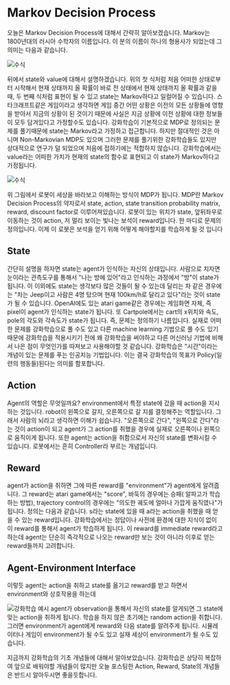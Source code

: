 # Markov Decision Process

오늘은 Markov Decision Process에 대해서 간략히 알아보겠습니다. Markov는 1800년대의 러시아 수학자의 이름입니다. 이 분의 이름이 하나의 형용사가 되었는데 그 의미는 다음과 같습니다.

![수식](https://dnddnjs.gitbooks.io/rl/content/216050d8baf8170c242d70f2e19803fa.png)

뒤에서 state와 value에 대해서 설명하겠습니다.
위의 첫 식처럼 처음 어떠한 상태로부터 시작해서 현재 상태까지 올 확률이 바로 전 상태에서 현재 상태까지 올 확률과 같을 때, 두 번째 식처럼 표현이 될 수 있고 state는 Markov하다고 일컬어질 수 있습니다.
스타크래프트같은 게임이라고 생각하면 게임 중간 어떤 상황은 이전의 모든 상황들에 영향을 받아서 지금의 상황이 된 것이기 때문에 사실은 지금 상황에 이전 상황에 대한 정보들이 모두 담겨있다고 가정할수도 있습니다. 강화학습이 기본적으로 MDP로 정의되는 문제를 풀기때문에 state는 Markov라고 가정하고 접근합니다. 하지만 절대적인 것은 아니며 Non-Markovian MDP도 있으며 그러한 문제를 풀기위한 강화학습들도 있지만 상대적으로 연구가 덜 되었으며 처음에 접하기에는 적합하지 않습니다. 강화학습에서는 value라는 어떠한 가치가 현재의 state의 함수로 표현되고 이 state가 Markov하다고 가정됩니다.

![수식](https://dnddnjs.gitbooks.io/rl/content/7f4087a2a20bcdfddba189e47e9141fc.png)

위 그림에서 로봇이 세상을 바라보고 이해하는 방식이 MDP가 됩니다. MDP란 Markov Decision Process의 약자로서 state, action, state transition probability matrix, reward, discount factor로 이루어져있습니다. 로봇이 있는 위치가 state, 앞뒤좌우로 이동하는 것이 action, 저 멀리 보이는 빛나는 보석이 reward입니다. 한 마디로 문제의 정의입니다. 이제 이 로봇은 보석을 얻기 위해 어떻게 해야할지를 학습하게 될 것 입니다

## State

간단히 설명을 하자면 state는 agent가 인식하는 자신의 상태입니다. 사람으로 치자면 눈이라는 관측도구를 통해서 "나는 방에 있어"라고 인식하는 과정에서 "방"이 state가 됩니다.
이 이외에도 state는 생각보다 많은 것들이 될 수 있는데 달리는 차 같은 경우에는 "차는 Jeep이고 사람은 4명 탔으며 현재 100km/h로 달리고 있다"라는 것이 state가 될 수 있습니다. OpenAI에도 있는 atari game같은 경우에는 게임화면 자체, 즉 pixel이 agent가 인식하는 state가 됩니다. 또 Cartpole에서는 cart의 x위치와 속도, pole의 각도와 각속도가 state가 됩니다. 즉, 문제는 정의하기 나름입니다. 실재로 어떠한 문제를 강화학습으로 풀 수도 있고 다른 machine learning 기법으로 풀 수도 있기 때문에 강화학습을 적용시키기 전에 왜 강화학습을 써야하고 다른 머신러닝 기법에 비해서 나은 점이 무엇인가를 따져보고 사용해야할 것 같습니다. 강화학습은 "시간"이라는 개념이 있는 문제를 푸는 인공지능 기법입니다. 이는 결국 강화학습의 목표가 Policy(일련의 행동들)된다는 의미를 함포합니다.

## Action

Agent의 역할은 무엇일까요? environment에서 특정 state에 갔을 때 action을 지시하는 것입니다. robot이 왼쪽으로 갈지, 오른쪽으로 갈 지를 결정해주는 역할입니다. 그래서 사람의 뇌라고 생각하면 이해가 쉽습니다. "오른쪽으로 간다", "왼쪽으로 간다"라는 것이 action이 되고 agent가 그 action를 취했을 경우에 실재로 오른쪽이나 왼쪽으로 움직이게 됩니다. 또한 agent는 action을 취함으로서 자신의 state를 변화시킬 수 있습니다. 로봇에서는 흔히 Controller라 부르는 개념입니다.

## Reward

agent가 action을 취하면 그에 따른 reward를 "environment"가 agent에게 알려줍니다. 그 reward는 atari game에서는 "score", 바둑의 경우에는 승패( 알파고가 학습하는 방법), trajectory control의 경우에는 "의도한 궤도에 얼마나 가깝게 움직였나"가 됩니다. 정의는 다음과 같습니다. s라는 state에 있을 때 a라는 action을 취했을 때 얻을 수 있는 reward입니다. 강화학습에서는 정답이나 사전에 환경에 대한 지식이 없이 이 reward를 통해서 agent가 학습하게 됩니다.
이 reward를 immediate reward라고 하는데 agent는 단순히 즉각적으로 나오는 reward만 보는 것이 아니라 이후로 얻는 reward들까지 고려합니다.

## Agent-Environment Interface

이렇듯 agent는 action을 취하고 state를 옮기고 reward를 받고 하면서 environment와 상호작용을 하는데 

![강화학습 예시](https://dnddnjs.gitbooks.io/rl/content/da301af067262a7d688e281d4bade22f.png)
agent가 observation을 통해서 자신의 state를 알게되면 그 state에 맞는 action을 취하게 됩니다. 학습을 하지 않은 초기에는 random action을 취합니다. 그러면 environment가 agent에게 reward와 다음 state를 알려주게 됩니다. 시뮬레이터나 게임이 environment가 될 수도 있고 실재 세상이 environment가 될 수도 있습니다.

지금까지 강화학습의 기초 개념들에 대해서 알아보았습니다. 강화학습은 상당히 복잡하여 앞으로 배워야할 개념들이 많지만 오늘 포스팅한 Action, Reward, State의 개념들은 반드시 알아두시면 좋을듯합니다.